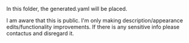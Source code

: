 In this folder, the generated.yaml will be placed.

I am aware that this is public.  I'm only making description/appearance edits/functionality improvements.  If there is any sensitive info please contactus and disregard it.
